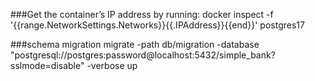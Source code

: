 ###Get the container’s IP address by running:
docker inspect -f '{{range.NetworkSettings.Networks}}{{.IPAddress}}{{end}}' postgres17

###schema migration
migrate -path db/migration -database "postgresql://postgres:password@localhost:5432/simple_bank?sslmode=disable" -verbose up